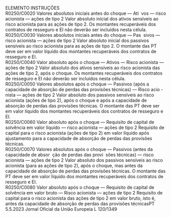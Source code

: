  
ELEMENTO  INSTRUÇÕES  
R0250/C0020  Valores absolutos iniciais 
antes do choque — Ati ­
vos — risco acionista — 
ações de tipo 2  Valor absoluto inicial dos ativos sensíveis ao risco acionista para as ações de 
tipo 2. 
Os montantes recuperáveis dos contratos de resseguro e EI não deverão ser 
incluídos nesta célula.  
R0250/C0030  Valores absolutos iniciais 
antes do choque — Pas ­
sivos — risco acionista 
— ações de tipo 2  Valor absoluto inicial dos passivos sensíveis ao risco acionista para as ações de 
tipo 2. 
O montante das PT deve ser em valor líquido dos montantes recuperáveis dos 
contratos de resseguro e EI.  
R0250/C0040  Valor absoluto após o 
choque — Ativos — 
Risco acionista — ações 
de tipo 2  Valor absoluto dos ativos sensíveis ao risco acionista das ações de tipo 2, após o 
choque. 
Os montantes recuperáveis dos contratos de resseguro e EI não deverão ser 
incluídos nesta célula.  
R0250/C0050  Valores absolutos após o 
choque — Passivos (após 
a capacidade de absorção 
de perdas das provisões 
técnicas) — Risco acio ­
nista — ações de tipo 2  Valor absoluto dos passivos sensíveis ao risco acionista (ações de tipo 2), após o 
choque e após a capacidade de absorção de perdas das provisões técnicas. 
O montante das PT deve ser em valor líquido dos montantes recuperáveis dos 
contratos de resseguro e EI.  
R0250/C0060  Valor absoluto após o 
choque — Requisito de 
capital de solvência em 
valor líquido — risco 
acionista — ações de 
tipo 2  Requisito de capital para o risco acionista (ações de tipo 2) em valor líquido após 
ajustamento para a capacidade de absorção de perdas das provisões técnicas.  
R0250/C0070  Valores absolutos após o 
choque — Passivos (antes 
da capacidade de absor ­
ção de perdas das provi ­
sões técnicas) — risco 
acionista — ações de 
tipo 2  Valor absoluto dos passivos sensíveis ao risco acionista (para as ações de tipo 2), 
após o choque, mas antes da capacidade de absorção de perdas das provisões 
técnicas. 
O montante das PT deve ser em valor líquido dos montantes recuperáveis dos 
contratos de resseguro e EI.  
R0250/C0080  Valor absoluto após o 
choque — Requisito de 
capital de solvência em 
valor bruto — Risco 
acionista — ações de 
tipo 2  Requisito de capital para o risco acionista das ações de tipo 2 em valor bruto, isto 
é, antes da capacidade de absorção de perdas das provisões técnicasPT  5.5.2023 Jornal Oficial da União Europeia L 120/1349